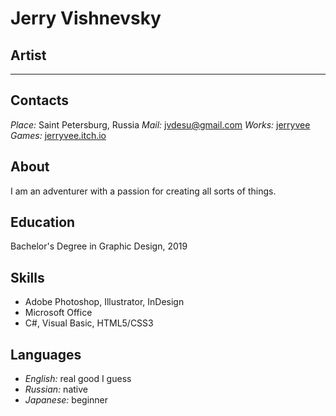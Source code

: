 # Jerry Vishnevsky

## Artist

---

## Contacts

*Place:* Saint Petersburg, Russia
*Mail:* jvdesu@gmail.com
*Works:* [jerryvee](https://www.behance.net/jerryvee)
*Games:* [jerryvee.itch.io](https://jerryvee.itch.io/)

## About

I am an adventurer with a passion for creating all sorts of things.

## Education

Bachelor's Degree in Graphic Design, 2019

## Skills

- Adobe Photoshop, Illustrator, InDesign
- Microsoft Office
- C#, Visual Basic, HTML5/CSS3

## Languages

- *English:* real good I guess
- *Russian:* native
- *Japanese:* beginner